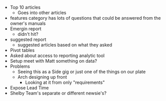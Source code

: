 - Top 10 articles
	- Goes into other articles
- features category has lots of questions that could be answered from the owner's manuals
- Emergin report
	- didn't hit?
- suggested report
	- suggested articles based on what they asked
- Pivot tables
- Asked about access to reporting analytic tool
- Setup meet with Matt something on data?
- Problems
	- Seeing this as a Side gig or just one of the things on our plate
	- Arch designing up front
		- Looking at it from only "requirements"
- Expose Lead Time
- Shelby Team's separate or different newsie's?